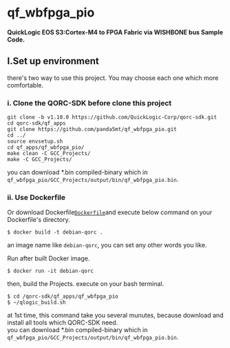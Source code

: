 qf_wbfpga_pio
=
#### QuickLogic EOS S3:Cortex-M4 to FPGA Fabric via WISHBONE bus Sample Code.
## I.Set up environment
there's two way to use this project. You may choose each one which more comfortable.
### i. Clone the QORC-SDK before clone this project 
```
git clone -b v1.10.0 https://github.com/QuickLogic-Corp/qorc-sdk.git
cd qorc-sdk/qf_apps
git clone https://github.com/panda5mt/qf_wbfpga_pio.git
cd ../
source envsetup.sh
cd qf_apps/qf_wbfpga_pio/
make clean -C GCC_Projects/
make -C GCC_Projects/
```
you can download *.bin compiled-binary which in <code>qf_wbfpga_pio/GCC_Projects/output/bin/qf_wbfpga_pio.bin</code>.

### ii. Use Dockerfile
Or download Dockerfile<code>[Dockerfile](Dockerfile)</code>and execute below command on your Dockerfile's directory.
```
$ docker build -t debian-qorc .
```
an image name like <code>debian-qorc</code>, you can set any other words you like.<br>

Run after built Docker image.
```
$ docker run -it debian-qorc
```
then, build the Projects. execute on your bash terminal.
```
$ cd /qorc-sdk/qf_apps/qf_wbfpga_pio
$ ~/qlogic_build.sh
```
at 1st time, this command take you several munutes, because download and install all tools which QORC-SDK need.  
you can download *.bin compiled-binary which in <code>qf_wbfpga_pio/GCC_Projects/output/bin/qf_wbfpga_pio.bin</code>.
